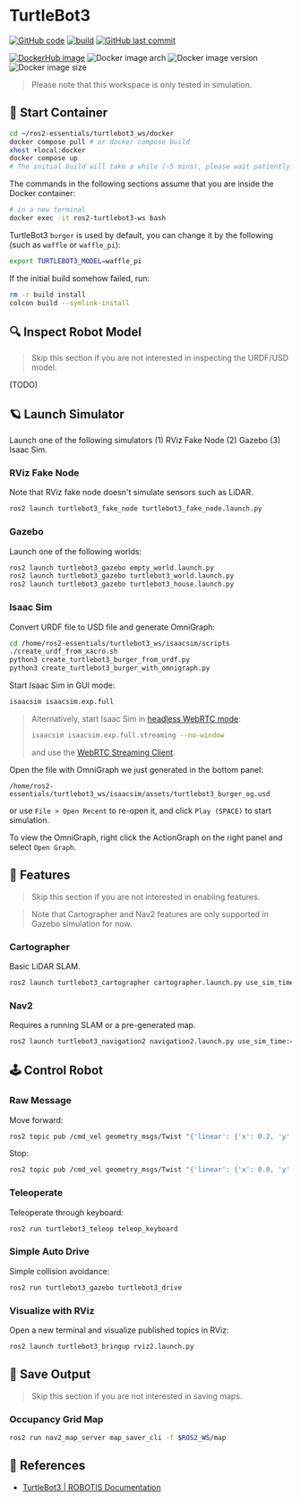 # TurtleBot3

[![GitHub code](https://img.shields.io/badge/code-blue?logo=github&label=github)](https://github.com/j3soon/ros2-essentials/tree/main/turtlebot3_ws)
[![build](https://img.shields.io/github/actions/workflow/status/j3soon/ros2-essentials/build-turtlebot3-ws.yaml?label=build)](https://github.com/j3soon/ros2-essentials/actions/workflows/build-turtlebot3-ws.yaml)
[![GitHub last commit](https://img.shields.io/github/last-commit/j3soon/ros2-essentials?path=turtlebot3_ws)](https://github.com/j3soon/ros2-essentials/commits/main/turtlebot3_ws)

[![DockerHub image](https://img.shields.io/badge/dockerhub-j3soon/ros2--turtlebot3--ws-important.svg?logo=docker)](https://hub.docker.com/r/j3soon/ros2-turtlebot3-ws/tags)
![Docker image arch](https://img.shields.io/badge/arch-amd64-blueviolet)
![Docker image version](https://img.shields.io/docker/v/j3soon/ros2-turtlebot3-ws)
![Docker image size](https://img.shields.io/docker/image-size/j3soon/ros2-turtlebot3-ws)

> Please note that this workspace is only tested in simulation.

## 🐳 Start Container

```sh
cd ~/ros2-essentials/turtlebot3_ws/docker
docker compose pull # or docker compose build
xhost +local:docker
docker compose up
# The initial build will take a while (~5 mins), please wait patiently.
```

The commands in the following sections assume that you are inside the Docker container:

```sh
# in a new terminal
docker exec -it ros2-turtlebot3-ws bash
```

TurtleBot3 `burger` is used by default, you can change it by the following (such as `waffle` or `waffle_pi`):

```sh
export TURTLEBOT3_MODEL=waffle_pi
```

If the initial build somehow failed, run:

```sh
rm -r build install
colcon build --symlink-install
```

## 🔍 Inspect Robot Model

> Skip this section if you are not interested in inspecting the URDF/USD model.

(TODO)

## 🪐 Launch Simulator

Launch one of the following simulators (1) RViz Fake Node (2) Gazebo (3) Isaac Sim.

### RViz Fake Node

Note that RViz fake node doesn't simulate sensors such as LiDAR.

```sh
ros2 launch turtlebot3_fake_node turtlebot3_fake_node.launch.py
```

### Gazebo

Launch one of the following worlds:

```sh
ros2 launch turtlebot3_gazebo empty_world.launch.py
ros2 launch turtlebot3_gazebo turtlebot3_world.launch.py
ros2 launch turtlebot3_gazebo turtlebot3_house.launch.py
```

### Isaac Sim

Convert URDF file to USD file and generate OmniGraph:

```sh
cd /home/ros2-essentials/turtlebot3_ws/isaacsim/scripts
./create_urdf_from_xacro.sh
python3 create_turtlebot3_burger_from_urdf.py
python3 create_turtlebot3_burger_with_omnigraph.py
```

Start Isaac Sim in GUI mode:

```sh
isaacsim isaacsim.exp.full
```

> Alternatively, start Isaac Sim in [headless WebRTC mode](https://docs.isaacsim.omniverse.nvidia.com/4.5.0/installation/install_python.html#launching-isaac-sim-experiences):
> 
> ```sh
> isaacsim isaacsim.exp.full.streaming --no-window
> ```
>
> and use the [WebRTC Streaming Client](https://docs.isaacsim.omniverse.nvidia.com/4.5.0/installation/manual_livestream_clients.html#isaac-sim-short-webrtc-streaming-client).

Open the file with OmniGraph we just generated in the bottom panel:

```
/home/ros2-essentials/turtlebot3_ws/isaacsim/assets/turtlebot3_burger_og.usd
```

or use `File > Open Recent` to re-open it, and click `Play (SPACE)` to start simulation.

To view the OmniGraph, right click the ActionGraph on the right panel and select `Open Graph`.

## 🧩 Features

> Skip this section if you are not interested in enabling features.

> Note that Cartographer and Nav2 features are only supported in Gazebo simulation for now.

### Cartographer

Basic LiDAR SLAM.

```sh
ros2 launch turtlebot3_cartographer cartographer.launch.py use_sim_time:=True
```

### Nav2

Requires a running SLAM or a pre-generated map.

```sh
ros2 launch turtlebot3_navigation2 navigation2.launch.py use_sim_time:=true map:=$ROS2_WS/map.yaml
```

## 🕹️ Control Robot

### Raw Message

Move forward:

```sh
ros2 topic pub /cmd_vel geometry_msgs/Twist "{'linear': {'x': 0.2, 'y': 0.0, 'z': 0.0}, 'angular': {'x': 0.0, 'y': 0.0, 'z': 0.0}}"
```

Stop:

```sh
ros2 topic pub /cmd_vel geometry_msgs/Twist "{'linear': {'x': 0.0, 'y': 0.0, 'z': 0.0}, 'angular': {'x': 0.0, 'y': 0.0, 'z': 0.0}}"
```

### Teleoperate

Teleoperate through keyboard:

```sh
ros2 run turtlebot3_teleop teleop_keyboard
```

### Simple Auto Drive

Simple collision avoidance:

```sh
ros2 run turtlebot3_gazebo turtlebot3_drive
```

### Visualize with RViz

Open a new terminal and visualize published topics in RViz:

```sh
ros2 launch turtlebot3_bringup rviz2.launch.py
```

## 💾 Save Output

> Skip this section if you are not interested in saving maps.

### Occupancy Grid Map

```sh
ros2 run nav2_map_server map_saver_cli -f $ROS2_WS/map
```

## 📌 References

- [TurtleBot3 \| ROBOTIS Documentation](https://emanual.robotis.com/docs/en/platform/turtlebot3/overview/)
